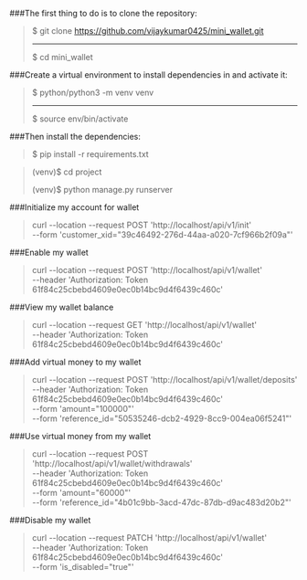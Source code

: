 ###The first thing to do is to clone the repository:

>$ git clone https://github.com/vijaykumar0425/mini_wallet.git
>___
>$ cd mini_wallet

###Create a virtual environment to install dependencies in and activate it:

>$ python/python3 -m venv venv
> ___
>$ source env/bin/activate

###Then install the dependencies:

>$ pip install -r requirements.txt

>(venv)$ cd project
>
>(venv)$ python manage.py runserver

###Initialize my account for wallet

>curl --location --request POST 'http://localhost/api/v1/init' \
--form 'customer_xid="39c46492-276d-44aa-a020-7cf966b2f09a"'

###Enable my wallet
>curl --location --request POST 'http://localhost/api/v1/wallet' \
--header 'Authorization: Token 61f84c25cbebd4609e0ec0b14bc9d4f6439c460c'

###View my wallet balance

>curl --location --request GET 'http://localhost/api/v1/wallet' \
--header 'Authorization: Token 61f84c25cbebd4609e0ec0b14bc9d4f6439c460c'

###Add virtual money to my wallet

>curl --location --request POST 'http://localhost/api/v1/wallet/deposits' \
--header 'Authorization: Token 61f84c25cbebd4609e0ec0b14bc9d4f6439c460c' \
--form 'amount="100000"' \
--form 'reference_id="50535246-dcb2-4929-8cc9-004ea06f5241"'

###Use virtual money from my wallet

>curl --location --request POST 'http://localhost/api/v1/wallet/withdrawals' \
--header 'Authorization: Token 61f84c25cbebd4609e0ec0b14bc9d4f6439c460c' \
--form 'amount="60000"' \
--form 'reference_id="4b01c9bb-3acd-47dc-87db-d9ac483d20b2"'

###Disable my wallet

>curl --location --request PATCH 'http://localhost/api/v1/wallet' \
--header 'Authorization: Token 61f84c25cbebd4609e0ec0b14bc9d4f6439c460c' \
--form 'is_disabled="true"'